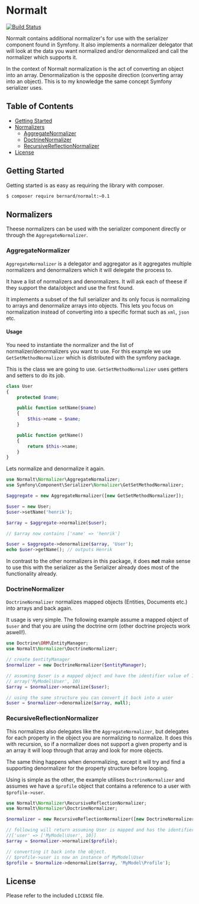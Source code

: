 Normalt
=======

[![Build Status](https://travis-ci.org/bernardphp/normalt.png?branch=master)](https://travis-ci.org/bernardphp/normalt)

Normalt contains additional normalizer's for use with the serializer component found in Symfony. It also
implements a normalizer delegator that will look at the data you want normalized and/or denormalized
and call the normalizer which supports it.

In the context of Normalt normalization is the act of converting an object into an array. Denormalization
is the opposite direction (converting array into an object). This is to my knowledge the same concept
Symfony serializer uses.

Table of Contents
-----------------

 * [Getting Started](#getting-started)
 * [Normalizers](#normalizers)
   * [AggregateNormalizer](#aggregatenormalizer)
   * [DoctrineNormalizer](#doctrinenormalizer)
   * [RecursiveReflectionNormalizer](#recursivereflectionnormalizer)
 * [License](#license)


Getting Started
---------------

Getting started is as easy as requiring the library with composer.

``` bash
$ composer require bernard/normalt:~0.1
```

Normalizers
-----------

Theese normalizers can be used with the serializer component directly or through the `AggregateNormalizer`.

### AggregateNormalizer

`AggregateNormalizer` is a delegator and aggregator as it aggregates multiple normalizers and denormalizers
which it will delegate the process to.

It have a list of normalizers and denormalizers. It will ask each of theese if they support the data/object
and use the first found.

It implements a subset of the full serializer and its only focus is normalizing to arrays and
denormalize arrays into objects. This lets you focus on normalization instead of converting
into a specific format such as `xml`, `json` etc.

#### Usage

You need to instantiate the normalizer and the list of normalizer/denormalizers you want to use.
For this example we use `GetSetMethodNormalizer` which is distributed with the symfony package.

This is the class we are going to use. `GetSetMethodNormalizer` uses getters and setters to do
its job.

``` php
class User
{
    protected $name;

    public function setName($name)
    {
        $this->name = $name;
    }

    public function getName()
    {
        return $this->name;
    }
}
```

Lets normalize and denormalize it again.

``` php
use Normalt\Normalizer\AggregateNormalizer;
use Symfony\Component\Serializer\Normalizer\GetSetMethodNormalizer;

$aggregate = new AggregateNormalizer([new GetSetMethodNormalizer]);

$user = new User;
$user->setName('henrik');

$array = $aggregate->normalize($user);

// $array now contains ['name' => 'henrik']

$user = $aggregate->denormalize($array, 'User');
echo $user->getName(); // outputs Henrik
```

In contrast to the other normalizers in this package, it does __not__ make sense to use this with the 
serializer as the Serializer already does most of the functionality already.

### DoctrineNormalizer

`DoctrineNormalizer` normalizes mapped objects (Entities, Documents etc.) into arrays and back again.

It usage is very simple. The following example assume a mapped object of `$user` and that you are
using the doctrine orm (other doctrine projects work aswell!).

``` php
use Doctrine\ORM\EntityManager;
use Normalt\Normalizer\DoctrineNormalizer;

// create $entityManager
$normalizer = new DoctrineNormalizer($entityManager);

// assuming $user is a mapped object and have the identifier value of 10. the following will return
// array('MyModel\User', 10)
$array = $normalizer->normalize($user);

// using the same structure you can convert it back into a user
$user = $normalizer->denormalize($array, null);
```

### RecursiveReflectionNormalizer

This normalizes also delegates like the `AggregateNormalizer`, but delegates for each property in the object
you are normalizing to normalize. It does this with recursion, so if a normalizer does not support a given
property and is an array it will loop through that array and look for more objects.

The same thing happens when denormalizing, except it will try and find a supporting denormalizer for the
property structure before looping.

Using is simple as the other, the example utilises `DoctrineNormalizer` and assumes we have a `$profile` object
that contains a reference to a user with `$profile->user`.

``` php
use Normalt\Normalizer\RecursiveReflectionNormalizer;
use Normalt\Normalizer\DoctrineNormalizer;

$normalizer = new RecursiveReflectionNormalizer([new DoctrineNormalizer($entityManager)]);

// following will return assuming User is mapped and has the identifier of 10
//['user' => ['MyModel\User', 10]]
$array = $normalizer->normalize($profile);

// converting it back into the object.
// $profile->user is now an instance of MyModel\User
$profile = $normalize->denormalize($array, 'MyModel\Profile');
```

License
-------

Please refer to the included `LICENSE` file.

